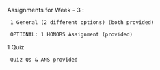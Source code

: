 Assignments for Week - 3 :
 
     1 General (2 different options) (both provided)
 
     OPTIONAL: 1 HONORS Assignment (provided)

1 Quiz

     Quiz Qs & ANS provided
